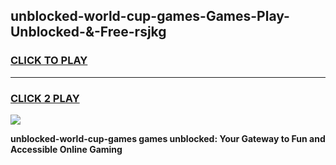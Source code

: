 
## unblocked-world-cup-games-Games-Play-Unblocked-&-Free-rsjkg
<h3>
<a href="https://premium76.site?title=unblocked-world-cup-games&ref=24A">CLICK TO PLAY</a></h3>
<hr>

<h3>
<a href="https://premium76.site?title=unblocked-world-cup-games&ref=24A">CLICK 2 PLAY</a>
  
</h3>

<a href="https://premium76.site?title=unblocked-world-cup-games&ref=24A"><img src="https://clearcache.store/games.png"></a>


**unblocked-world-cup-games games unblocked: Your Gateway to Fun and Accessible Online Gaming**
